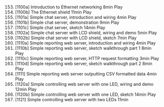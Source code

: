 153. [1100a] Introduction to Ethernet networking
     8min
     Play
154. [1100b] The Ethernet shield
     11min
     Play
155. [1101a] Simple chat server, introduction and wiring
     4min
     Play
156. [1101b] Simple chat server, demonstration
     9min
     Play
157. [1101c] Simple chat server, sketch
     14min
     Play
158. [1102a] Simple chat server with LCD shield, wiring and demo
     5min
     Play
159. [1102b] Simple chat server with LCD shield, sketch
     7min
     Play
160. [1110a] Simple reporting web server, introduction and wiring
     4min
     Play
161. [1110b] Simple reporting web server, sketch walkthrough part 1
     8min
     Play
162. [1110c] Simple reporting web server, HTTP request formatting
     3min
     Play
163. [1110d] Simple reporting web server, sketch walkthrough part 2
     8min
     Play
164. [1111] Simple reporting web server outputting CSV formatted data
     4min
     Play
165. [1120a] Simple controlling web server with one LED, wiring and demo
     12min
     Play
166. [1120b] Simple controlling web server with one LED, sketch
     14min
     Play
167. [1121] Simple controlling web server with two LEDs
     11min
